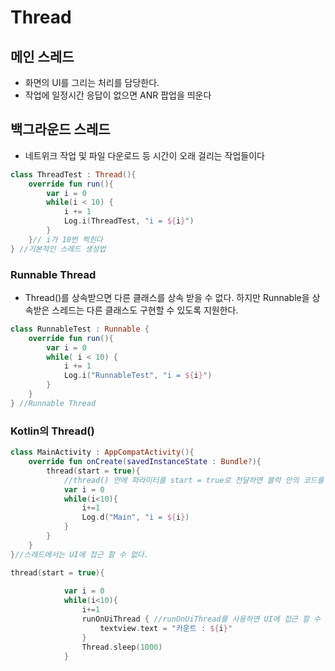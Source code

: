 #  Thread

## 메인 스레드
- 화면의 UI를 그리는 처리를 담당한다.
- 작업에 일정시간 응답이 없으면 ANR 팝업을 띄운다

## 백그라운드 스레드
- 네트위크 작업 및 파일 다운로드 등 시간이 오래 걸리는 작업들이다

```kt
class ThreadTest : Thread(){
    override fun run(){
        var i = 0
        while(i < 10) {
            i += 1
            Log.i(ThreadTest, "i = ${i}")
        }
    }// i가 10번 찍힌다
} //기본적인 스레드 생성법
```
### Runnable Thread
- Thread()를 상속받으면 다른 클래스를 상속 받을 수 없다.
하지만 Runnable을 상속받은 스레드는 다른 클래스도 구현할 수 있도록 지원한다.
```kt
class RunnableTest : Runnable {
    override fun run(){
        var i = 0
        while( i < 10) {
            i += 1
            Log.i("RunnableTest", "i = ${i}")
        }
    }
} //Runnable Thread
```

### Kotlin의 Thread()
```kt
class MainActivity : AppCompatActivity(){
    override fun onCreate(savedInstanceState : Bundle?){
        thread(start = true){
            //thread() 안에 파라미터를 start = true로 전달하면 블럭 안의 코드를 실행할 수 있습니다.
            var i = 0
            while(i<10){
                i+=1
                Log.d("Main", "i = ${i})
            }
        }
    }
}//스레드에서는 UI에 접근 할 수 없다.
```

```kt
thread(start = true){
           
            var i = 0
            while(i<10){
                i+=1
                runOnUiThread { //runOnUiThread를 사용하면 UI에 접근 할 수 있다.
                    textview.text = "카운트 : ${i}"
                }
                Thread.sleep(1000)
            }
